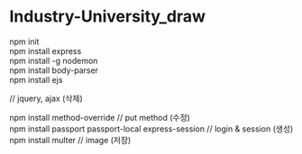 # Industry-University_draw
npm init <br>
npm install express <br>
npm install -g nodemon <br>
npm install body-parser <br>
npm install ejs <br>
<script src="https://code.jquery.com/jquery-3.4.1.min.js"></script> // jquery, ajax (삭제)<br>
npm install method-override // put method (수정)<br>
npm install passport passport-local express-session // login & session (생성)<br>
npm install multer // image (저장)
